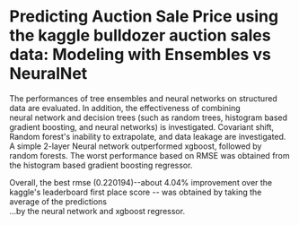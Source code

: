# Predicting Auction Sale Price using the kaggle bulldozer auction sales data: Modeling with Ensembles vs NeuralNet
The performances of tree ensembles and neural networks on structured data are evaluated. In addition, the effectiveness of combining \
neural network and decision trees (such as random trees, histogram based gradient boosting, and neural networks) is investigated.
Covariant shift, Random forest's inability to extrapolate, and data leakage are investigated.
A simple 2-layer Neural network outperformed xgboost, followed by random forests. The worst performance based on RMSE was obtained from the histogram based gradient boosting regressor.

Overall, the best rmse (0.220194)--about 4.04% improvement over the kaggle's leaderboard first place score -- was obtained by taking the average of the predictions \
...by the neural network and xgboost regressor.

